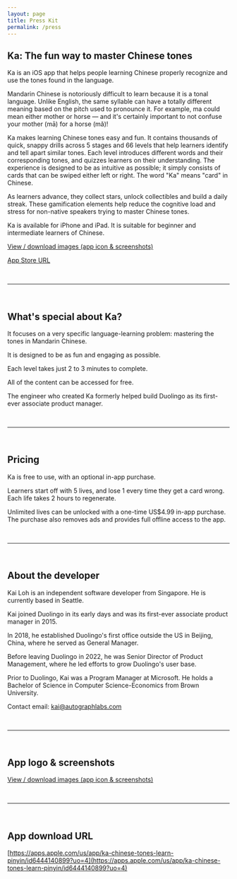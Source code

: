 ```yaml
---
layout: page
title: Press Kit
permalink: /press
---
```


## Ka: The fun way to master Chinese tones ##

Ka is an iOS app that helps people learning Chinese properly recognize and use the tones found in the language. 

Mandarin Chinese is notoriously difficult to learn because it is a tonal language. Unlike English, the same syllable can have a totally different meaning based on the pitch used to pronounce it. For example, ma could mean either mother or horse — and it's certainly important to not confuse your mother (mā) for a horse (mǎ)!

Ka makes learning Chinese tones easy and fun. It contains thousands of quick, snappy drills across 5 stages and 66 levels that help learners identify and tell apart similar tones. Each level introduces different words and their corresponding tones, and quizzes learners on their understanding. The experience is designed to be as intuitive as possible; it simply consists of cards that can be swiped either left or right. The word "Ka" means "card" in Chinese.

As learners advance, they collect stars, unlock collectibles and build a daily streak. These gamification elements help reduce the cognitive load and stress for non-native speakers trying to master Chinese tones.

Ka is available for iPhone and iPad. It is suitable for beginner and intermediate learners of Chinese.

[View / download images (app icon & screenshots)
](https://drive.google.com/drive/folders/10kcpcaMkkwHMs8SICXtvYdWmJrZxTvRz?usp=share_link)


[App Store URL](https://apps.apple.com/us/app/ka-chinese-tones-learn-pinyin/id6444140899?uo=4)

<br/>

---

<br/>


## What's special about Ka? ##

It focuses on a very specific language-learning problem: mastering the tones in Mandarin Chinese.

It is designed to be as fun and engaging as possible.

Each level takes just 2 to 3 minutes to complete.

All of the content can be accessed for free.

The engineer who created Ka formerly helped build Duolingo as its first-ever associate product manager.

<br/>

---

<br/>


## Pricing ##

Ka is free to use, with an optional in-app purchase.

Learners start off with 5 lives, and lose 1 every time they get a card wrong. Each life takes 2 hours to regenerate. 

Unlimited lives can be unlocked with a one-time US$4.99 in-app purchase. The purchase also removes ads and provides full offline access to the app.

<br/>

---

<br/>


## About the developer ##

Kai Loh is an independent software developer from Singapore. He is currently based in Seattle. 

Kai joined Duolingo in its early days and was its first-ever associate product manager in 2015. 

In 2018, he established Duolingo's first office outside the US in Beijing, China, where he served as General Manager. 

Before leaving Duolingo in 2022, he was Senior Director of Product Management, where he led efforts to grow Duolingo's user base.

Prior to Duolingo, Kai was a Program Manager at Microsoft. He holds a Bachelor of Science in Computer Science-Economics from Brown University.

Contact email: [kai@autographlabs.com](mailto:kai@autographlabs.com)

<br/>

---

<br/>


## App logo & screenshots ##

[View / download images (app icon & screenshots)
](https://drive.google.com/drive/folders/10kcpcaMkkwHMs8SICXtvYdWmJrZxTvRz?usp=share_link)

<br/>

---

<br/>


## App download URL ##

[https://apps.apple.com/us/app/ka-chinese-tones-learn-pinyin/id6444140899?uo=4](https://apps.apple.com/us/app/ka-chinese-tones-learn-pinyin/id6444140899?uo=4)